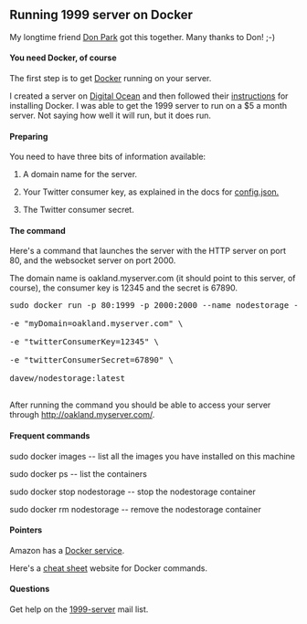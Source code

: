 ## Running 1999 server on Docker

My longtime friend <a href="https://github.com/donpark">Don Park</a> got this together. Many thanks to Don! ;-)

#### You need Docker, of course

The first step is to get <a href="https://www.docker.com/what-docker">Docker</a> running on your server. 

I created a server on <a href="https://www.digitalocean.com/">Digital Ocean</a> and then followed their <a href="https://www.digitalocean.com/community/tutorials/how-to-install-and-use-docker-on-ubuntu-16-04">instructions</a> for installing Docker. I was able to get the 1999 server to run on a $5 a month server. Not saying how well it will run, but it does run.

#### Preparing

You need to have three bits of information available:

1. A domain name for the server. 

2. Your Twitter consumer key, as explained in the docs for <a href="https://github.com/scripting/1999-project/blob/master/docs/setup.md#create-configjson">config.json.</a>

3. The Twitter consumer secret.

#### The command

Here's a command that launches the server with the HTTP server on port 80, and the websocket server on port 2000. 

The domain name is oakland.myserver.com (it should point to this server, of course), the consumer key is 12345 and the secret is 67890.

<pre>sudo docker run -p 80:1999 -p 2000:2000 --name nodestorage -d --restart=unless-stopped \

-e "myDomain=oakland.myserver.com" \

-e "twitterConsumerKey=12345" \

-e "twitterConsumerSecret=67890" \

davew/nodestorage:latest

</pre>

After running the command you should be able to access your server through http://oakland.myserver.com/.

#### Frequent commands

sudo docker images -- list all the images you have installed on this machine

sudo docker ps -- list the containers

sudo docker stop nodestorage -- stop the nodestorage container

sudo docker rm nodestorage -- remove the nodestorage container

#### Pointers

Amazon has a <a href="http://docs.aws.amazon.com/AmazonECS/latest/developerguide/docker-basics.html">Docker service</a>.

Here's a <a href="https://github.com/wsargent/docker-cheat-sheet">cheat sheet</a> website for Docker commands.

#### Questions

Get help on the <a href="https://groups.google.com/forum/?fromgroups#!forum/1999-server">1999-server</a> mail list.

